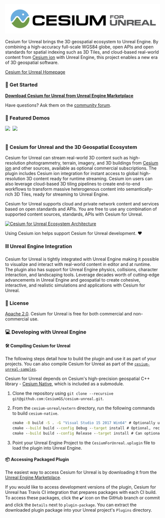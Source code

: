 [![Cesium for Unreal Logo](Content/Cesium-for-Unreal-Logo-WhiteBGH.jpg)](https://cesium.com/unreal-marketplace?utm_source=cesium-unreal&utm_medium=github&utm_campaign=unreal)

Cesium for Unreal brings the 3D geospatial ecosystem to Unreal Engine. By combining a high-accuracy full-scale WGS84 globe, open APIs and open standards for spatial indexing such as 3D Tiles, and cloud-based real-world content from [Cesium ion](https://cesium.com/cesium-ion) with Unreal Engine, this project enables a new era of 3D geospatial software.

[Cesium for Unreal Homepage](https://cesium.com/cesium-for-unreal?utm_source=github&utm_medium=github&utm_campaign=unreal)

### :rocket: Get Started

**[Download Cesium for Unreal from Unreal Engine Marketplace](https://cesium.com/unreal-marketplace?utm_source=cesium-unreal&utm_medium=github&utm_campaign=unreal)**

Have questions? Ask them on the [community forum](https://community.cesium.com).

### :clap: Featured Demos

<p>
<a href="https://github.com/CesiumGS/cesium-unreal-samples"><img src="https://images.prismic.io/cesium/bfa9f768-26eb-4a6f-a427-8e9cecbe16b1_melbourne.jpg" width="48%" /></a>&nbsp;
<a href="https://www.unrealengine.com/en-US/industry/project-anywhere"><img src="https://cesium.com/blog/images/2020/11-30/Project-Anywhere-3.jpg" width="48%" /></a>&nbsp;
<br/>
<br/>
</p>

### :house_with_garden: Cesium for Unreal and the 3D Geospatial Ecosystem

Cesium for Unreal can stream real-world 3D content such as high-resolution photogrammetry, terrain, imagery, and 3D buildings from [Cesium ion](https://cesium.com/cesium-ion) and other sources, available as optional commercial subscriptions. The plugin includes Cesium ion integration for instant access to global high-resolution 3D content ready for runtime streaming. Cesium ion users can also leverage cloud-based 3D tiling pipelines to create end-to-end workflows to transform massive heterogenous content into semantically-rich 3D Tiles, ready for streaming to Unreal Engine.

Cesium for Unreal supports cloud and private network content and services based on open standards and APIs. You are free to use any combination of supported content sources, standards, APIs with Cesium for Unreal.

[![Cesium for Unreal Ecosystem Architecture](https://prismic-io.s3.amazonaws.com/cesium/b1505fbc-5769-4032-9233-364a4f52acf6_unreal-pipeline-ice-blue-background.png)](https://cesium.com/cesium-for-unreal?utm_source=cesium-unreal&utm_medium=github&utm_campaign=unreal)

Using Cesium ion helps support Cesium for Unreal development. :heart:

### :chains: Unreal Engine Integration

Cesium for Unreal is tightly integrated with Unreal Engine making it possible to visualize and interact with real-world content in editor and at runtime. The plugin also has support for Unreal Engine physics, collisions, character interaction, and landscaping tools. Leverage decades worth of cutting-edge advancements in Unreal Engine and geospatial to create cohesive, interactive, and realistic simulations and applications with Cesium for Unreal.

### :green_book: License

[Apache 2.0](http://www.apache.org/licenses/LICENSE-2.0.html). Cesium for Unreal is free for both commercial and non-commercial use.

### :computer: Developing with Unreal Engine

#### :hammer_and_wrench: Compiling Cesium for Unreal

The following steps detail how to build the plugin and use it as part of your projects. You can also compile Cesium for Unreal as part of the [`cesium-unreal-samples`](https://github.com/CesiumGS/cesium-unreal-samples.git).

Cesium for Unreal depends on Cesium's high-precision geospatial C++ library - [Cesium Native](https://github.com/CesiumGS/cesium-native), which is included as a submodule.

1. Clone the repository using `git clone --recursive git@github.com:CesiumGS/cesium-unreal.git`.
2. From the `cesium-unreal/extern` directory, run the following commands to build `cesium-native`.

    ```cmd
    cmake -B build -S . -G "Visual Studio 15 2017 Win64" # Optionally use "Visual Studio 16 2019"
    cmake --build build --config Debug --target install # Optional, recommended for debugging
    cmake --build build --config Release --target install # Can optionally compile with --config RelWithDebInfo or MinSizeRel.
    ```

3. Point your Unreal Engine Project to the `CesiumForUnreal.uplugin` file to load the plugin into Unreal Engine.

#### :package: Accessing Packaged Plugin

The easiest way to access Cesium for Unreal is by downloading it from the [Unreal Engine Marketplace](https://cesium.com/unreal-marketplace?utm_source=cesium-unreal&utm_medium=github&utm_campaign=unreal).

If you would like to access development versions of the plugin, Cesium for Unreal has Travis CI integration that prepares packages with each CI build. To access these packages, click the ✔️ icon on the GitHub branch or commit and click the `Details` next to `plugin-package`. You can extract the downloaded plugin package into your Unreal project's `Plugins` directory.
